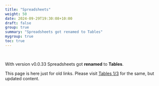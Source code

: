 ```yaml
---
title: "Spreadsheets"
weight: 50
date: 2024-09-29T19:30:08+10:00
draft: false
group: true
summary: "Spreadsheets got renamed to Tables"
mygroup: true
toc: true
---
```


&nbsp;

With version v0.0.33 Spreadsheets got **renamed** to **Tables**.

This page is here just for old links. Please visit [Tables 1/3](../tables/) for the same, but updated content.

